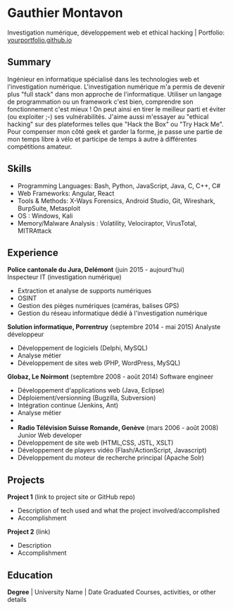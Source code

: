 # Gauthier Montavon
Investigation numérique, développement web et ethical hacking | Portfolio: [yourportfolio.github.io](https://yourportfolio.github.io)

## Summary
Ingénieur en informatique spécialisé dans les technologies web et l'investigation numérique. L'investigation numérique m'a permis de devenir plus "full stack" dans mon approche de l'informatique. Utiliser un langage de programmation ou un framework c'est bien, comprendre son fonctionnement c'est mieux ! On peut ainsi en tirer le meilleur parti et éviter (ou exploiter ;-) ses vulnérabilités. J'aime aussi m'essayer au "ethical hacking" sur des plateformes telles que "Hack the Box" ou "Try Hack Me". 
Pour compenser mon côté geek et garder la forme, je passe une partie de mon temps libre à vélo et participe de temps à autre à différentes compétitions amateur.

## Skills
- Programming Languages: Bash, Python, JavaScript, Java, C, C++, C# 
- Web Frameworks: Angular, React
- Tools & Methods: X-Ways Forensics, Android Studio, Git, Wireshark, BurpSuite, Metasploit
- OS : Windows, Kali
- Memory/Malware Analysis : Volatility, Velociraptor, VirusTotal, MITRAttack

## Experience
**Police cantonale du Jura, Delémont** (juin 2015 - aujourd'hui)   
Inspecteur IT (investigation numérique)
- Extraction et analyse de supports numériques
- OSINT
- Gestion des pièges numériques (caméras, balises GPS)
- Gestion du réseau informatique dédié à l'investigation numérique

**Solution informatique, Porrentruy** (septembre 2014 - mai 2015)
Analyste développeur
- Développement de logiciels (Delphi, MySQL)
- Analyse métier
- Développement de sites web (PHP, WordPress, MySQL)

**Globaz, Le Noirmont** (septembre 2008 - août 2014)
Software engineer
- Développement d'applications web (Java, Eclipse)
- Déploiement/versionning (Bugzilla, Subversion)
- Intégration continue (Jenkins, Ant)
- Analyse métier
- 
- **Radio Télévision Suisse Romande, Genève** (mars 2006 - août 2008)
Junior Web developer
- Développement de site web (HTML,CSS, JSTL, XSLT)
- Développement de players vidéo (Flash/ActionScript, Javascript)
- Développement du moteur de recherche principal (Apache Solr)

## Projects
**Project 1** (link to project site or GitHub repo)  
- Description of tech used and what the project involved/accomplished
- Accomplishment 

**Project 2** (link)
- Description 
- Accomplishment

## Education
**Degree** | University Name | Date Graduated
Courses, activities, or other details
